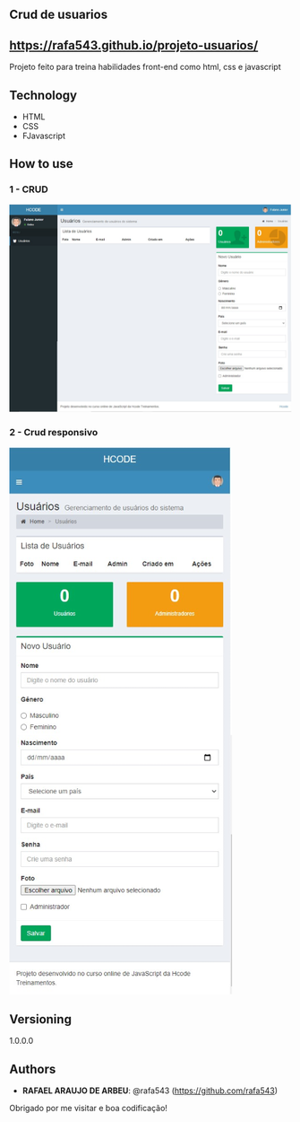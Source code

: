 ## Crud de usuarios

##  https://rafa543.github.io/projeto-usuarios/
 
Projeto feito para treina habilidades front-end como html, css e javascript

 
## Technology 
 
* HTML
* CSS
* FJavascript
 
 
## How to use
 
### 1 - CRUD
![layout](https://github.com/rafa543/projeto-usuarios/blob/main/readme-imgs/Grupo%202.png)



### 2 - Crud responsivo
![responsivo](https://github.com/rafa543/projeto-usuarios/blob/main/readme-imgs/Grupo%201.png)

 
 
## Versioning
 
1.0.0.0
 
 
## Authors
 
* **RAFAEL ARAUJO DE ARBEU**: @rafa543 (https://github.com/rafa543)
 
 
Obrigado por me visitar e boa codificação!
